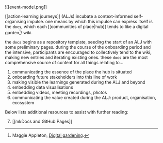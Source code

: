 ![[event-model.png]]

[[action-learning journeys]] (ALJs) incubate a context-informed self-organising impulse. one means by which this impulse can express itself is the `docs`, which each [[communities of place|hub]] tends to like a digital garden[^1]/ wiki.

the `docs` begins as a repository template, seeding the start of an ALJ with some preliminary pages. during the course of the onboarding period and the intensive, participants are encouraged to collectively tend to the wiki, making new entries and iterating existing ones. these `docs` are the most comprehensive source of content for all things relating to... 

1. communicating the essence of the place the hub is situated 
2. onboarding future stakeholders into this line of work
3. making visible the learnings generated during the ALJ and beyond
4. embedding data visualisations
5. embedding videos, meeting recordings, photos
6. communicating the value created during the ALJ: product, organisation, ecosystem

Below lists additional resources to assist with further reading:

7. [[mkDocs and GitHub Pages]]

[^1]: Maggie Appleton, [Digital gardening](https://maggieappleton.com/garden-history).

